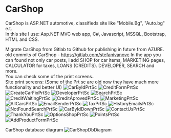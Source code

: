 # CarShop
CarShop is ASP.NET automotive, classifieds site like "Mobile.Bg", "Auto.bg" e.t.<br>
In this site I use: Asp.NET MVC web app, C#, Javascript, MSSQL, Bootstrap, HTML and CSS.

Migrate CarShop from Gitlab to Github for publishing in future from AZURE. old commits of CarShop - https://gitlab.com/stefanivanovc
In the app you can found not only car posts, i add SHOP for car items, MARKETING pages, CALCULATOR for taxes, LOANS (CREDITS). DEVELOPER, SEARCH and more.<br>
You can check some of the print screens..<br>
Site print screens: (Some of the Prt sc are old now they have much more functionality and better UI)
![CarByIdPrtSc](https://user-images.githubusercontent.com/58903216/207328396-68066002-bc16-4454-9ca5-eff7ce3deea0.png)
![CreditFormPrtSc](https://user-images.githubusercontent.com/58903216/207856696-06680907-df78-45f3-828b-3e8fdd7609d3.png)
![CreateCarFixPrtSc](https://user-images.githubusercontent.com/58903216/207856714-bb5a17fc-98f5-4cf0-afd6-454cb5f6e751.png)
![DeveloperPrtSc](https://user-images.githubusercontent.com/58903216/207856728-3276368a-b434-426a-b459-3b001888b03e.png)
![SearchPrtSc](https://user-images.githubusercontent.com/58903216/207856741-ef785d64-824e-43ab-b5dc-7fe79e248bb9.png)
![CreditWaitingPrtSc](https://user-images.githubusercontent.com/58903216/207328449-7427579b-e82a-4754-8c1f-f7d4137cf3a2.png)
![CreditAprovedPrtSc](https://user-images.githubusercontent.com/58903216/207328455-554f2e3f-4fd6-41c2-8356-272f7b93a5f7.png)
![MarketingPrtSc](https://user-images.githubusercontent.com/58903216/207328461-584b43f3-cc0d-424b-864c-ef3d8effd83d.png)
![AllCarsPrtSc](https://user-images.githubusercontent.com/58903216/207328463-2c03eb79-4d49-4875-899f-d2aa8625fbb4.png)
![EmailSenderPrtSc](https://user-images.githubusercontent.com/58903216/207328469-2a628dca-42fc-457b-a7ca-f729ff611df8.png)
![TaxPrtSc](https://user-images.githubusercontent.com/58903216/207328474-05b65ba5-bf48-45c3-bd51-d4fe9f4c9c92.png)
![HistoryEmailsPrtSc](https://user-images.githubusercontent.com/58903216/207328475-628695c0-ba4a-4c97-9f9f-2c2f1959cef9.png)
![NotFoundSearchPrtSc](https://user-images.githubusercontent.com/58903216/207328482-d89cc8a4-3734-44ba-b775-5d0142be2e27.png)
![CarByIdDownPrtSc](https://user-images.githubusercontent.com/58903216/208940265-ea313361-27a5-4939-9bc2-0a37ef99660b.png)
![ContactUsPrtSc](https://user-images.githubusercontent.com/58903216/209679569-e0b9a1af-2f3f-4fef-9cbf-5ad0b7ef9933.png)
![ThankYouPrtSc](https://user-images.githubusercontent.com/58903216/209798437-02560ee5-c0fe-4d40-bf8f-66c643b427d8.png)
![OptionsShopPrtSc](https://user-images.githubusercontent.com/58903216/209958848-9d0174f1-5fb0-489d-9a97-95d0a39f75a7.png)
![PointsPrtSc](https://user-images.githubusercontent.com/58903216/210371885-b46f5e90-cf4a-48a1-b38d-fcc5ffa86307.png)
![AddProductFormPrtSc](https://user-images.githubusercontent.com/58903216/210547464-52107a5c-a845-471c-a1d0-2bf52e8089b2.png)

CarShop database diagram
![CarShopDbDiagram](https://user-images.githubusercontent.com/58903216/209638168-c195ca2e-1974-40ba-802f-afb9196c53c0.png)
